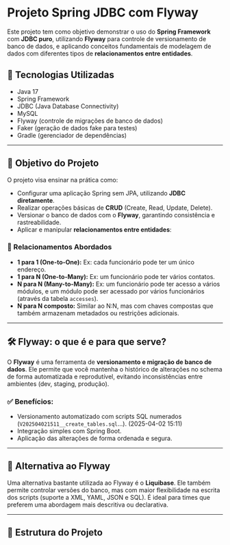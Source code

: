 # Projeto Spring JDBC com Flyway

Este projeto tem como objetivo demonstrar o uso do **Spring Framework** com **JDBC puro**, utilizando **Flyway** para controle de versionamento de banco de dados, e aplicando conceitos fundamentais de modelagem de dados com diferentes tipos de **relacionamentos entre entidades**.

## 🧩 Tecnologias Utilizadas

- Java 17
- Spring Framework
- JDBC (Java Database Connectivity)
- MySQL
- Flyway (controle de migrações de banco de dados)
- Faker (geração de dados fake para testes)
- Gradle (gerenciador de dependências)

---

## 🧪 Objetivo do Projeto

O projeto visa ensinar na prática como:

- Configurar uma aplicação Spring sem JPA, utilizando **JDBC diretamente**.
- Realizar operações básicas de **CRUD** (Create, Read, Update, Delete).
- Versionar o banco de dados com o **Flyway**, garantindo consistência e rastreabilidade.
- Aplicar e manipular **relacionamentos entre entidades**:

### 🔄 Relacionamentos Abordados

- **1 para 1 (One-to-One):** Ex: cada funcionário pode ter um único endereço.
- **1 para N (One-to-Many):** Ex: um funcionário pode ter vários contatos.
- **N para N (Many-to-Many):** Ex: um funcionário pode ter acesso a vários módulos, e um módulo pode ser acessado por vários funcionários (através da tabela `accesses`).
- **N para N composto:** Similar ao N:N, mas com chaves compostas que também armazenam metadados ou restrições adicionais.

---

## 🛠 Flyway: o que é e para que serve?

O **Flyway** é uma ferramenta de **versionamento e migração de banco de dados**. Ele permite que você mantenha o histórico de alterações no schema de forma automatizada e reprodutível, evitando inconsistências entre ambientes (dev, staging, produção).

### ✅ Benefícios:
- Versionamento automatizado com scripts SQL numerados (`V202504021511__create_tables.sql`...). (2025-04-02 15:11)
- Integração simples com Spring Boot.
- Aplicação das alterações de forma ordenada e segura.

---

## 🔄 Alternativa ao Flyway

Uma alternativa bastante utilizada ao Flyway é o **Liquibase**. Ele também permite controlar versões do banco, mas com maior flexibilidade na escrita dos scripts (suporte a XML, YAML, JSON e SQL). É ideal para times que preferem uma abordagem mais descritiva ou declarativa.

---

## 📂 Estrutura do Projeto

